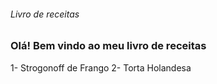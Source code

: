 ###### Livro de receitas

### Olá! Bem vindo ao meu livro de receitas

1- Strogonoff de Frango
2- Torta Holandesa
